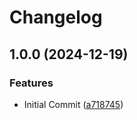 # Changelog

## 1.0.0 (2024-12-19)


### Features

* Initial Commit ([a718745](https://github.com/koboriakira/gas-gmail/commit/a7187457ca334ede73a6cf5aa60e32f2817007f1))
